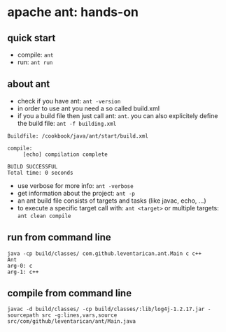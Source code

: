 # apache ant: hands-on

## quick start
* compile: `ant`
* run: `ant run`

## about ant
* check if you have ant: `ant -version`
* in order to use ant you need a so called build.xml
* if you a build file then just call ant: `ant`. you can also explicitely define the build file: `ant -f building.xml`
```
Buildfile: /cookbook/java/ant/start/build.xml

compile:
     [echo] compilation complete

BUILD SUCCESSFUL
Total time: 0 seconds
```
* use verbose for more info: `ant -verbose`
* get information about the project: `ant -p`
* an ant build file consists of targets and tasks (like javac, echo, ...)
* to execute a specific target call with: `ant <target>` or multiple targets: `ant clean compile`

## run from command line
```
java -cp build/classes/ com.github.leventarican.ant.Main c c++
Ant
arg-0: c
arg-1: c++
```

## compile from command line
``` 
javac -d build/classes/ -cp build/classes/:lib/log4j-1.2.17.jar -sourcepath src -g:lines,vars,source src/com/github/leventarican/ant/Main.java
``` 
